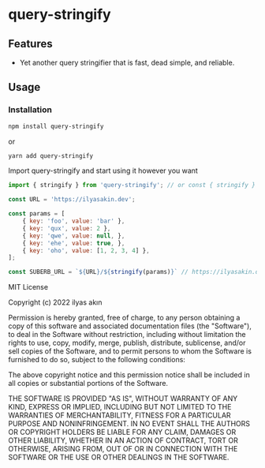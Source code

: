 # query-stringify

## Features
* Yet another query stringifier that is fast, dead simple, and reliable.

## Usage

### Installation
```bash
npm install query-stringify
```
or
```bash
yarn add query-stringify
```

Import query-stringify and start using it however you want

```js
import { stringify } from 'query-stringify'; // or const { stringify } = require('query-stringify');

const URL = 'https://ilyasakin.dev';

const params = [
    { key: 'foo', value: 'bar' },
    { key: 'qux', value: 2 },
    { key: 'qwe', value: null, },
    { key: 'ehe', value: true, },
    { key: 'oho', value: [1, 2, 3, 4] },
];

const SUBERB_URL = `${URL}/${stringify(params)}` // https://ilyasakin.dev?foo=bar&qux=2&qwe=null&ehe=true&oho=1,2,3,4
```

MIT License

Copyright (c) 2022 ilyas akın

Permission is hereby granted, free of charge, to any person obtaining a copy
of this software and associated documentation files (the "Software"), to deal
in the Software without restriction, including without limitation the rights
to use, copy, modify, merge, publish, distribute, sublicense, and/or sell
copies of the Software, and to permit persons to whom the Software is
furnished to do so, subject to the following conditions:

The above copyright notice and this permission notice shall be included in all
copies or substantial portions of the Software.

THE SOFTWARE IS PROVIDED "AS IS", WITHOUT WARRANTY OF ANY KIND, EXPRESS OR
IMPLIED, INCLUDING BUT NOT LIMITED TO THE WARRANTIES OF MERCHANTABILITY,
FITNESS FOR A PARTICULAR PURPOSE AND NONINFRINGEMENT. IN NO EVENT SHALL THE
AUTHORS OR COPYRIGHT HOLDERS BE LIABLE FOR ANY CLAIM, DAMAGES OR OTHER
LIABILITY, WHETHER IN AN ACTION OF CONTRACT, TORT OR OTHERWISE, ARISING FROM,
OUT OF OR IN CONNECTION WITH THE SOFTWARE OR THE USE OR OTHER DEALINGS IN THE
SOFTWARE.

